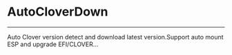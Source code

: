 # AutoCloverDown
*******
Auto Clover version detect and download latest  version.Support auto mount ESP and upgrade EFI/CLOVER...
